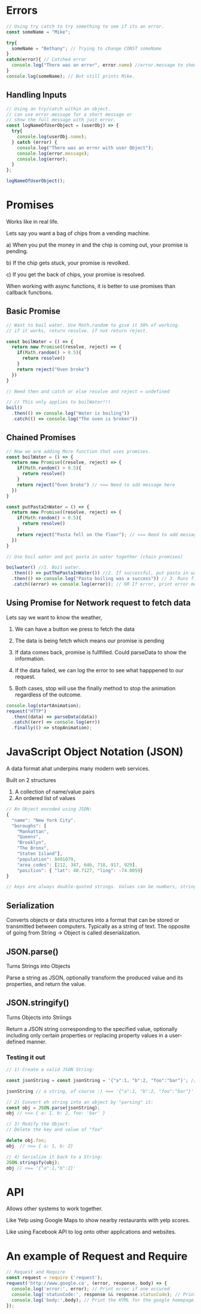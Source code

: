 # Errors

```js
// Using try catch to try something to see if its an error. 
const someName = "Mike";

try{
  someName = "Bethany"; // Trying to change CONST someName
}
catch(error){ // Catched error
  console.log("There was an error", error.name) //error.message to show the actual error message
}
console.log(someName); // But still prints Mike.
```

## Handling Inputs
```js
// Using an try/catch within an object.
// can use error.message for a short message or
// show the full message with just error. 
const logNameOfUserObject = (userObj) => {
  try{
    console.log(userObj.name);
  } catch (error) {
    console.log("There was an error with user Object");
    console.log(error.message);
    console.log(error);
  }
};

logNameOfUserObject();

```

# Promises
Works like in real life. 

Lets say you want a bag of chips from a vending machine.

  a) When you put the money in and the chip is coming out, your promise is pending.

  b) If the chip gets stuck, your promise is revolked.

  c) If you get the back of chips, your promise is resolved.

When working with async functions, it is better to use promises than callback functions.

## Basic Promise
```js
// Want to boil water. Use Math.random to give it 50% of working. 
// if it works, return resolve. if not return reject.

const boilWater = () => {  
  return new Promise((resolve, reject) => {
    if(Math.random() > 0.5){ 
      return resolve()
    }
    return reject("Oven broke")
  })
}

// Need then and catch or else resolve and reject = undefined

// // This only applies to boilWater!!!
boil()
  .then(() => console.log("Water is boiling"))
  .catch(() => console.log("The oven is broken"))
```


## Chained Promises
```js
// Now we are adding More function that uses promises. 
const boilWater = () => {  
  return new Promise((resolve, reject) => {
    if(Math.random() > 0.5){ 
      return resolve()
    }
    return reject("Oven broke") // <== Need to add message here
  })
}

const putPastaInWater = () => {
  return new Promise((resolve, reject) => {
    if(Math.random() > 0.5){
      return resolve()
    }
    return reject("Pasta fell on the floor"); // <== Need to add message here
  })
}

// Use boil water and put pasta in water together (chain promises)

boilwater() //1. Boil water.
  .then(() => putThePastaInWater()) //2. If successful, put pasta in water.
  .then(() => console.log("Pasta boiling was a success")) // 3. Runs final success message.
  .catch((error) => console.log(error)); // OR If error, print error message in reject parameter
```

## Using Promise for Network request to fetch data
Lets say we want to know the weather,
  1) We can have a button we press to fetch the data

  2) The data is being fetch which means our promise is pending

  3) If data comes back, promise is fullfilled. Could parseData to show the information.

  4) If the data failed, we can log the error to see what happpened to our request.

  5) Both cases, stop will use the finally method to stop the animation regardless of the outcome.

```js
console.log(startAnimation);
request("HTTP")
  .then((data) => parseData(data))
  .catch((err) => console.log(err))
  .finally(() => stopAnimation);
```

# JavaScript Object Notation (JSON)
A data format ahat underpins many modern web services.

Built on 2 structures
  1) A collection of name/value pairs
  2) An ordered list of values

```js
// An Object encoded using JSON:
{
  "name": "New York City".
  "boroughs": [
    "Manhattan",
    "Queens",
    "Brooklyn",
    "The Bronx",
    "Staten Island"],
    "population": 8491079,
    "area_codes": [212, 347, 646, 718, 917, 929].
    "position": { "lat": 40.7127, "ling": -74.0059}
}

// keys are always double-quoted strings. Values can be numbers, strings or object themselves.
```

## Serialization

Converts objects or data structures into a format that can be stored or transmitted between computers. Typically as a string of text. The opposite of going from String -> Object is called deserialization.

## JSON.parse()

Turns Strings into Objects

Parse a string as JSON, optionally transform the produced value and its properties, and return the value.

## JSON.stringify()

Turns Objects into Striings

Return a JSON string corresponding to the specified value, optionally including only certain properties or replacing property values in a user-defined manner.

### Testing it out

```js
// 1) Create a valid JSON String:

const jsonString = const jsonString = '{"a":1, "b":2, "foo":"bar"}'; // string version of a JS Object

jsonString // a string, of course :) <== '{"a":1, "b":2, "foo":"bar"}'

// 2) Convert eh string into an object by "parsing" it:
const obj = JSON.parse(jsonString);
obj // <== { a: 1, b: 2, foo: 'bar' }

// 3) Modify the Object:
// Delete the key and value of "foo"

delete obj.foo;
obj  // <== { a: 1, b: 2}

// 4) Serialize it back to a String:
JSON.stringify(obj);
obj // <== '{"a":1,"b":2}'
```

# API

Allows other systems to work together. 

Like Yelp using Google Maps to show nearby restaurants with yelp scores.

Like using Facebook API to log onto other applications and websites. 

# An example of Request and Require
```js
// Request and Require 
const request = require ('request');
request('http://www.google.ca', (error, response, body) => {
  console.log('error:', error); // Print error if one occured
  console.log('statusCode:', response && response.statusCode); // Print the response status if a response was received
  console.log('body:',body); // Print the HTML for the google homepage.
});

```